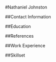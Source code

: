 #Nathaniel Johnston

##Contact Information

##Education 

##References

##Work Experience

##Skillset

